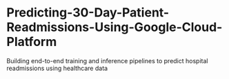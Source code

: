 # Predicting-30-Day-Patient-Readmissions-Using-Google-Cloud-Platform
Building end-to-end training and inference pipelines to predict hospital readmissions using healthcare data
